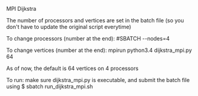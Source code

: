 MPI Dijkstra

The number of processors and vertices are set in the batch file (so you don't have to update the original script everytime)

To change processors (number at the end):
#SBATCH --nodes=4

To change vertices (number at the end):
mpirun python3.4 dijkstra_mpi.py 64

As of now, the default is 64 vertices on 4 processors

To run: make sure dijkstra_mpi.py is executable, and submit the batch file using $ sbatch run_dijkstra_mpi.sh
